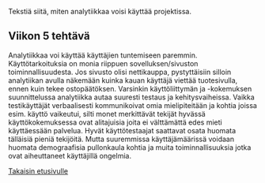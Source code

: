 Tekstiä siitä, miten analytiikkaa voisi käyttää projektissa.

## Viikon 5 tehtävä

Analytiikkaa voi käyttää käyttäjien tuntemiseen paremmin. Käyttötarkoituksia on monia riippuen sovelluksen/sivuston toiminnallisuudesta.
Jos sivusto olisi nettikauppa, pystyttäisiin silloin analytiikan avulla näkemään kuinka kauan käyttäjä viettää tuotesivulla, ennen kuin tekee ostopäätöksen.
Varsinkin käyttöliittymän ja -kokemuksen suunnittelussa analytiikka autaa suuresti testaus ja kehitysvaiheissa. Vaikka testikäyttäjät verbaalisesti 
kommunikoivat omia mielipiteitään ja kohtia joissa esim. käyttö vaikeutui, silti monet merkittävät tekijät hyvässä käyttökokemuksessa 
ovat alitajuisia joita ei välttämättä edes mieti käyttäessään palvelua. Hyvät käyttötestaajat saattavat osata huomata tälläisiä pieniä tekijöitä. Mutta suuremmissa 
käyttäjämäärissä voidaan huomata demograafisia pullonkaula kohtia ja muita toiminnallisuuksia jotka ovat aiheuttaneet käyttäjillä ongelmia. 


[Takaisin etusivulle](index.md)
